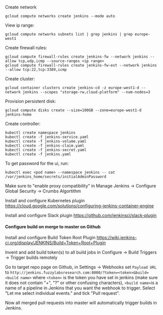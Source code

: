 Create network
```
gcloud compute networks create jenkins --mode auto
```

View ip range:
```
gcloud compute networks subnets list | grep jenkins | grep europe-west1
```

Create firewall rules:
```
gcloud compute firewall-rules create jenkins-fw --network jenkins --allow tcp,udp,icmp --source-ranges <ip range>
gcloud compute firewall-rules create jenkins-fw-ext --network jenkins --allow tcp:22,tcp:3389,icmp
```

Create cluster:
```
gcloud container clusters create jenkins-cd -z europe-west1-d --network jenkins --scopes "storage-rw,cloud-platform" --num-nodes=3
```

Provision persistent disk:
```
gcloud compute disks create --size=100GB --zone=europe-west1-d jenkins-home
```

Create controller:
```
kubectl create namespace jenkins
kubectl create -f jenkins-service.yaml
kubectl create -f jenkins-volume.yaml
kubectl create -f jenkins-claim.yaml
kubectl create -f jenkins-secret.yaml
kubectl create -f jenkins.yaml
```

To get password for the ui, run:
```
kubectl exec <pod name> --namespace jenkins -- cat /var/jenkins_home/secrets/initialAdminPassword
```

Make sure to "enable proxy compatibility" in Manage Jenkins → Configure Global Security → Crumbs Algortithm

Install and configure Kubernetes plugin
https://cloud.google.com/solutions/configuring-jenkins-container-engine

Install and configure Slack plugin
https://github.com/jenkinsci/slack-plugin


#### Configure build on merge to master on Github

Install and configure Build Token Root Plugin
https://wiki.jenkins-ci.org/display/JENKINS/Build+Token+Root+Plugin

Invent and add build token(s) to all build jobs in Configure → Build Triggers → Trigger builds remotely

Go to target repo page on Github, in Settings → Webhooks set `Payload URL` to `http://jenkins.fuzzylabsresearch.com:8000/?token=<token>&build=<build name>` where `<token>` is the token you have set in jenkins (make sure it does not contain "+", "?" or other confusing characters), `<build name>`is a name of a pipeline in Jenkins that you want the webhook to trigger. Select "Let me select individual events." and tick "Pull request".

Now all merged pull requests into master will automatically trigger builds in Jenkins.